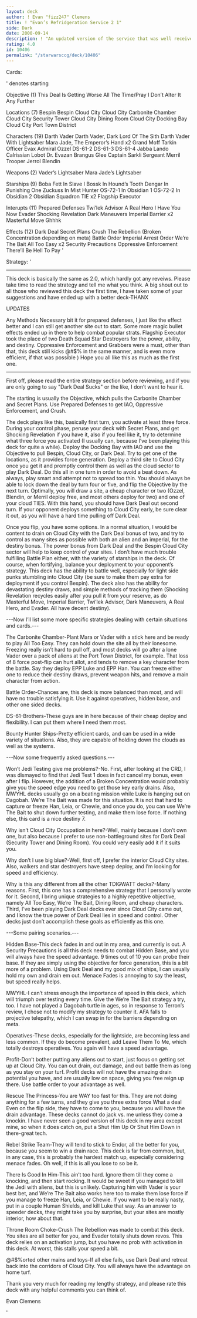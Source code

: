 ```yaml
---
layout: deck
author: ! Evan "fizz247" Clemens
title: ! "Evan’s Refridgeration Service 2 1"
side: Dark
date: 2000-09-14
description: ! "An updated version of the service that was well received the first round, receiving 4.5 stars. A fresh look at This Deal, focused on Dark Deal and a fast flip with cheap characters."
rating: 4.0
id: 10406
permalink: "/starwarsccg/deck/10406"
---
```

Cards: 

' denotes starting

Objective (1)
This Deal Is Getting Worse All The Time/Pray I Don’t Alter It Any Further

Locations (7)
Bespin
Bespin Cloud City
Cloud City Carbonite Chamber
Cloud City Security Tower
Cloud City Dining Room
Cloud City Docking Bay
Cloud City Port Town District

Characters (19)
Darth Vader
Darth Vader, Dark Lord Of The Sith
Darth Vader With Lightsaber
Mara Jade, The Emperor’s Hand x2
Grand Moff Tarkin
Officer Evax
Admiral Ozzel
DS-61-2
DS-61-3
DS-61-4
Jabba
Lando Calrissian
Lobot
Dr. Evazan
Brangus Glee
Captain Sarkli
Sergeant Merril
Trooper Jerrol Blendin

Weapons (2)
Vader’s Lightsaber
Mara Jade’s Lightsaber

Starships (9)
Boba Fett In Slave I
Bossk In Hound’s Tooth
Dengar In Punishing One
Zuckuss In Mist Hunter
OS-72-1 In Obsidian 1
OS-72-2 In Obsidian 2
Obsidian Squadron TIE x2
Flagship Executor

Interupts (11)
Prepared Defenses
Twi’lek Advisor
A Real Hero
I Have You Now
Evader
Shocking Revelation
Dark Maneuvers
Imperial Barrier x2
Masterful Move
Ghhhk

Effects (12)
Dark Deal
Secret Plans
Crush The Rebellion (Broken Concentration depending on meta)
Battle Order
Imperial Arrest Order
We’re The Bait
All Too Easy x2
Security Precautions
Oppressive Enforcement
There&#8217;ll Be Hell To Pay
'

Strategy: '

 *****************************
This deck is basically the same as 2.0, which hardly got any reveiws.  Please take time to read the strategy and tell me what you think.
A big shout out to all those who reviewed this deck the first time, I have taken some of your suggestions and have ended up with a better deck-THANX

UPDATES

Any Methods Necessary bit it for prepared defenses, I just like the effect better and I can still get another site out to start. Some more magic bullet effects ended up in there to help combat popular strats. Flagship Executor took the place of two Death Squad Star Destroyers for the power, ability, and destiny. Oppressive Enforcement and Grabbers were a must, other than that, this deck still kicks @#$% in the same manner, and is even more efficient, if that was possible ) Hope you all like this as much as the first one.
******************************

First off, please read the entire strategy section before reviewing, and if you are only going to say "Dark Deal Sucks" or the like, I don’t want to hear it.

The starting is usually the Objective, which pulls the Carbonite Chamber and Secret Plans. Use Prepared Defenses to get IAO, Oppressive Enforcement, and Crush.

The deck plays like this, basically first turn, you activate at least three force. During your control phase, peruse your deck with Secret Plans, and get Shocking Revelation if you have it, also if you feel like it, try to determine what three force you activated (I usually can, because I’ve been playing this deck for quite a while). Deploy the Docking Bay with IAO and use the Objective to pull Bespin, Cloud City, or Dark Deal. Try to get one of the locations, as it provides force generation. Deploy a third site to Cloud City once you get it and promptly control them as well as the cloud sector to play Dark Deal. Do this all in one turn in order to avoid a beat down. As always, play smart and attempt not to spread too thin. You should always be able to lock down the deal by turn four or five, and flip the Objective by the next turn. Optimally, you will draw a site, a cheap character or two (Ozzel, Blendin, or Merril deploy free, and most others deploy for two) and one of your cloud TIES. With this hand, you should have Dark Deal out second turn. If your opponent deploys something to Cloud City early, be sure clear it out, as you will have a hard time pulling off Dark Deal.

Once you flip, you have some options. In a normal situation, I would be content to drain on Cloud City with the Dark Deal bonus of two, and try to control as many sites as possible with both an alien and an imperial, for the destiny bonus. The power bonus from Dark Deal and the Bespin Cloud City sector will help to keep control of your sites. I don’t have much trouble fulfilling Battle Plan either, with the variety of starships in the deck. Of course, when fortifying, balance your deployment to your opponent&#8217;s strategy. This deck has the ability to battle well, especially for light side punks stumbling into Cloud City (be sure to make them pay extra for deployment if you control Bespin). The deck also has the ability for devastating destiny draws, and simple methods of tracking them (Shocking Revelation recycles easily after you pull it from your reserve, as do Masterful Move, Imperial Barrier, Twi’lek Advisor, Dark Maneuvers, A Real Hero, and Evader. All have decent destiny).

---Now I’ll list some more specific strategies dealing with certain situations and cards.---

The Carbonite Chamber-Plant Mara or Vader with a stick here and be ready to play All Too Easy. They can hold down the site all by their lonesome. Freezing really isn’t hard to pull off, and most decks will go after a lone Vader over a pack of aliens at the Port Town District, for example. That loss of 8 force post-flip can hurt allot, and tends to remove a key character from the battle. Say they deploy EPP Luke and EPP Han. You can freeze either one to reduce their destiny draws, prevent weapon hits, and remove a main character from action.

Battle Order-Chances are, this deck is more balanced than most, and will have no trouble satisfying it. Use it against operatives, hidden base, and other one sided decks.

DS-61-Brothers-These guys are in here because of their cheap deploy and flexibility. I can put them where I need them most.

Bounty Hunter Ships-Pretty efficient cards, and can be used in a wide variety of situations. Also, they are capable of holding down the clouds as well as the systems.

---Now some frequently asked questions.---

Won’t Jedi Testing give me problems?-No. First, after looking at the CRD, I was dismayed to find that Jedi Test 1 does in fact cancel my bonus, even after I flip. However, the addition of a Broken Concentration would probably give you the speed edge you need to get those key early drains. Also, MWYHL decks usually go on a beating mission while Luke is hanging out on Dagobah. We’re The Bait was made for this situation. It is not that hard to capture or freeze Han, Leia, or Chewie, and once you do, you can use We’re The Bait to shut down further testing, and make them lose force. If nothing else, this card is a nice destiny 7.

Why isn’t Cloud City Occupation in here?-Well, mainly because I don’t own one, but also because I prefer to use non-battleground sites for Dark Deal (Security Tower and Dining Room). You could very easily add it if it suits you.

Why don’t I use big blue?-Well, first off, I prefer the interior Cloud City sites. Also, walkers and star destroyers have steep deploy, and I’m looking for speed and efficiency.

Why is this any different from all the other TDIGWATT decks?-Many reasons. First, this one has a comprehensive strategy that I personally wrote for it. Second, I bring unique strategies to a highly repetitive objective, namely All Too Easy, We’re The Bait, Dining Room, and cheap characters. Third, I’ve been playing Dark Deal decks ever since Cloud City came out, and I know the true power of Dark Deal lies in speed and control. Other decks just don’t accomplish these goals as efficiently as this one.

---Some pairing scenarios.---

Hidden Base-This deck fades in and out in my area, and currently is out. A Security Precautions is all this deck needs to combat Hidden Base, and you will always have the speed advantage. 9 times out of 10 you can probe their base. If they are simply using the objective for force generation, this is a bit more of a problem. Using Dark Deal and my good mix of ships, I can usually hold my own and drain em out. Menace Fades is annoying to say the least, but speed really helps.

MWYHL-I can’t stress enough the importance of speed in this deck, which will triumph over testing every time. Give the We’re The Bait strategy a try, too. I have not played a Dagobah turtle in ages, so in response to Terron&#8217;s review, I chose not to modify my strategy to counter it. AFA falls to projective telepathy, which I can swap in for the barriers depending on meta.

Operatives-These decks, especially for the lightside, are becoming less and less common. If they do become prevalent, add Leave Them To Me, which totally destroys operatives. You again will have a speed advantage.

Profit-Don’t bother putting any aliens out to start, just focus on getting set up at Cloud City. You can out drain, out damage, and out battle them as long as you stay on your turf. Profit decks will not have the amazing drain potential you have, and are usually low on space, giving you free reign up there. Use battle order to your advantage as well.

Rescue The Princess-You are WAY too fast for this. They are not doing anything for a few turns, and they give you three extra force What a deal Even on the flip side, they have to come to you, because you will have the drain advantage. These decks cannot do jack vs. me unless they come a knockin. I have never seen a good version of this deck in my area except mine, so when it does catch on, put a Shut Him Up Or Shut Him Down in there-great tech.

Rebel Strike Team-They will tend to stick to Endor, all the better for you, because you seem to win a drain race. This deck is far from common, but, in any case, this is probably the hardest match up, especially considering menace fades.  Oh well, if this is all you lose to so be it.

There Is Good In Him-This ain’t too hard. Ignore them till they come a knocking, and then start rocking. It would be sweet if you managed to kill the Jedi with aliens, but this is unlikely. Capturing him with Vader is your best bet, and We’re The Bait also works here too to make them lose force if you manage to freeze Han, Leia, or Chewie. If you want to be really nasty, put in a couple Human Shields, and kill Luke that way. As an answer to speeder decks, they might take you by surprise, but your sites are mostly interior, how about that.

Throne Room Choke-Crush The Rebellion was made to combat this deck. You sites are all better for you, and Evader totally shuts down revos. This deck relies on an activation jump, but you have no prob with activation in this deck. At worst, this stalls your speed a bit.

@#$%orted other mains and toys-If all else fails, use Dark Deal and retreat back into the corridors of Cloud City. You will always have the advantage on home turf.

Thank you very much for reading my lengthy strategy, and please rate this deck with any helpful comments you can think of.

Evan Clemens

'

